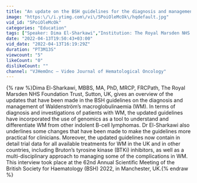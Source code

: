 ```yaml
---
title: "An update on the BSH guidelines for the diagnosis and management of Waldenström’s macroglobulinemia"
image: "https:\/\/i.ytimg.com\/vi\/5PoiOleMcOk\/hqdefault.jpg"
vid_id: "5PoiOleMcOk"
categories: "Education"
tags: ["Speaker: Dima El-Sharkawi","Institution: The Royal Marsden NHS Foundation Trust","Event: BSH 2022"]
date: "2022-04-13T19:50:43+03:00"
vid_date: "2022-04-13T16:19:29Z"
duration: "PT3M13S"
viewcount: "5"
likeCount: "0"
dislikeCount: ""
channel: "VJHemOnc – Video Journal of Hematological Oncology"
---
```

{% raw %}Dima El-Sharkawi, MBBS, MA, PhD, MRCP, FRCPath, The Royal Marsden NHS Foundation Trust, Sutton, UK, gives an overview of the updates that have been made in the BSH guidelines on the diagnosis and management of Waldenström’s macroglobulinaemia (WM). In terms of diagnosis and investigations of patients with WM, the updated guidelines have incorporated the use of genomics as a tool to understand and differentiate WM from other indolent B-cell lymphomas. Dr El-Sharkawi also underlines some changes that have been made to make the guidelines more practical for clinicians. Moreover, the updated guidelines now contain in detail trial data for all available treatments for WM in the UK and in other countries, including Bruton’s tyrosine kinase (BTKi) inhibitors, as well as a multi-disciplinary approach to managing some of the complications in WM. This interview took place at the 62nd Annual Scientific Meeting of the British Society for Haematology (BSH) 2022, in Manchester, UK.{% endraw %}
